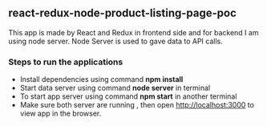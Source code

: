 ## react-redux-node-product-listing-page-poc

This app is made by React and Redux in frontend side and for backend I am using node server. Node Server is used to gave data to API calls. 


### Steps to run the applications
* Install dependencies using command **npm install**
* Start data server using command **node server** in terminal
* To start app server using command **npm start** in another terminal
* Make sure both server are running , then open [http://localhost:3000](http://localhost:3000) to view app in the browser.